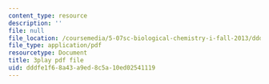 ```yaml
---
content_type: resource
description: ''
file: null
file_location: /coursemedia/5-07sc-biological-chemistry-i-fall-2013/dddfe1f68a43a9ed8c5a10ed02541119_15IeTaS5AUI.pdf
file_type: application/pdf
resourcetype: Document
title: 3play pdf file
uid: dddfe1f6-8a43-a9ed-8c5a-10ed02541119
---
```

